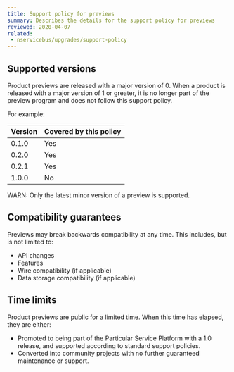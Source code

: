 ```yaml
---
title: Support policy for previews
summary: Describes the details for the support policy for previews
reviewed: 2020-04-07
related:
 - nservicebus/upgrades/support-policy
---
```


## Supported versions

Product previews are released with a major version of 0. When a product is released with a major version of 1 or greater, it is no longer part of the preview program and does not follow this support policy.

For example:

| Version | Covered by this policy |
| --- | --- |
| 0.1.0 | Yes |
| 0.2.0 | Yes |
| 0.2.1 | Yes |
| 1.0.0 | No |

WARN: Only the latest minor version of a preview is supported.

## Compatibility guarantees

Previews may break backwards compatibility at any time. This includes, but is not limited to:

- API changes
- Features
- Wire compatibility (if applicable)
- Data storage compatibility (if applicable)

## Time limits

Product previews are public for a limited time. When this time has elapsed, they are either:

- Promoted to being part of the Particular Service Platform with a 1.0 release, and supported according to standard support policies.
- Converted into community projects with no further guaranteed maintenance or support.
